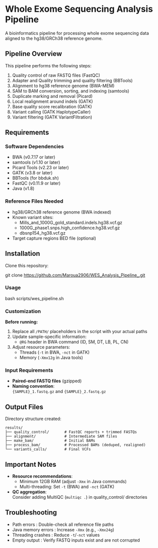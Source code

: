 # Whole Exome Sequencing Analysis Pipeline

A bioinformatics pipeline for processing whole exome sequencing data aligned to the hg38/GRCh38 reference genome.

## Pipeline Overview

This pipeline performs the following steps:
1. Quality control of raw FASTQ files (FastQC)
2. Adapter and Quality trimming and quality filtering (BBTools)
3. Alignment to hg38 reference genome (BWA-MEM)
4. SAM to BAM conversion, sorting, and indexing (samtools)
5. Duplicate marking and removal (Picard)
6. Local realignment around indels (GATK)
7. Base quality score recalibration (GATK)
8. Variant calling (GATK HaplotypeCaller)
9. Variant filtering (GATK VariantFiltration)

## Requirements

### Software Dependencies
- BWA (v0.7.17 or later)
- samtools (v1.10 or later)
- Picard Tools (v2.23 or later)
- GATK (v3.8 or later)
- BBTools (for bbduk.sh)
- FastQC (v0.11.9 or later)
- Java (v1.8)

### Reference Files Needed
- hg38/GRCh38 reference genome (BWA indexed)
- Known variant sites:
  - Mills_and_1000G_gold_standard.indels.hg38.vcf.gz
  - 1000G_phase1.snps.high_confidence.hg38.vcf.gz
  - dbsnp154_hg38.vcf.gz
- Target capture regions BED file (optional)

## Installation

Clone this repository:

git clone https://github.com/Maroua2906/WES_Analysis_Pipeline_.git

### Usage
bash scripts/wes_pipeline.sh

### Customization
**Before running:**
1. Replace all `/PATH/` placeholders in the script with your actual paths
2. Update sample-specific information:
   - `@RG` header in BWA command (ID, SM, DT, LB, PL, CN)
3. Adjust resource parameters:
   - Threads (`-t` in BWA, `-nct` in GATK)
   - Memory (`-Xmx12g` in Java tools)

### Input Requirements
- **Paired-end FASTQ files** (gzipped)
- **Naming convention**:  
  `{SAMPLE}_1.fastq.gz` and `{SAMPLE}_2.fastq.gz`

## Output Files
Directory structure created:
```
results/
├── quality_control/       # FastQC reports + trimmed FASTQs
├── alignment/             # Intermediate SAM files
├── make_bam/              # Initial BAMs
├── process_bam/           # Processed BAMs (deduped, realigned)
└── variants_calls/        # Final VCFs
```

## Important Notes
- **Resource recommendations**:
  - Minimum 12GB RAM (adjust `-Xmx` in Java commands)
  - Multi-threading: Set `-t` (BWA) and `-nct` (GATK) 
- **QC aggregation**:  
  Consider adding MultiQC (`multiqc .`) in quality_control/ directories

## Troubleshooting

- Path errors : Double-check all reference file paths
- Java memory errors : Increase `-Xmx` (e.g., `-Xmx24g`)
- Threading crashes : Reduce `-t`/`-nct` values
- Empty output : Verify FASTQ inputs exist and are not corrupted 

